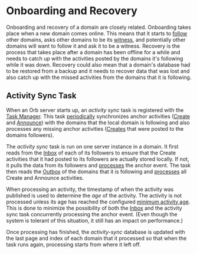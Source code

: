 # Onboarding and Recovery

Onboarding and recovery of a domain are closely related. Onboarding takes place when a new domain comes online.
This means that it starts to [follow](activitypub.html#follow) other domains, asks other
domains to be its [witness](activitypub.html#invite-witness), and potentially other domains
will want to follow it and ask it to be a witness. Recovery is the process that takes place
after a domain has been offline for a while and needs to catch up with the activities
posted by the domains it's following while it was down. Recovery could also mean that a
domain's database had to be restored from a backup and it needs to recover
data that was lost and also catch up with the missed activities from the domains that it is
following.

## Activity Sync Task

When an Orb server starts up, an _activity sync_ task is registered with the
[Task Manager](taskmanager.html#task-manager). This task [periodically](parameters.html#anchor-event-sync-interval)
synchronizes anchor activities ([Create](https://trustbloc.github.io/activityanchors/#create-activity)
and [Announce](https://trustbloc.github.io/activityanchors/#announce-activity)) with the
domains that the local domain is following and also processes any missing anchor
activities ([Creates](https://trustbloc.github.io/activityanchors/#create-activity)
that were posted to the domains followers).

The _activity sync_ task is run on one server instance in a domain. It first reads from the
[Inbox](restendpoints/activitypub.html#inbox) of each of its followers to
ensure that the Create activities that it had posted to its followers are actually stored locally.
If not, it pulls the data from its followers and [processes](activitypub.html#create-announce)
the anchor event. The task then reads the [Outbox](restendpoints/activitypub.html#outbox)
of the domains that it is following and [processes](activitypub.html#create-announce) all Create and
Announce activities.

When processing an activity, the timestamp of when the activity was published is used to determine
the _age_ of the activity. The activity is not processed unless its age has reached the configured
[minimum activity age](parameters.html#anchor-event-sync-min-activity-age). This is done to minimize
the possibility of both the [Inbox](activitypub.html#outbox-inbox) and the activity sync task concurrently
processing the anchor event. (Even though the system is tolerant of this situation, it still has an impact
on performance.)

Once processing has finished, the _activity-sync_ database is updated with the last page and index
of each domain that it processed so that when the task runs again, processing starts from where
it left off.

```{image} ../_static/orb/ap-activity-sync.svg

```
